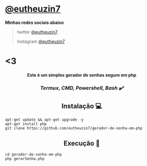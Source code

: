 # **[@eutheuzin7](https://github.com/eutheuzin7)**
**Minhas redes sociais abaixo**

> twitter [@eutheuzin7](https://twitter.com/eutheuzin7).
> 
> Instagram [@eutheuzin7](https://instagram.com/eutheuzin7)

# <3
<h4 align="center">Este é um simples gerador de senhas seguro em php</h4>

<h3 align="center"><i>Termux, CMD, Powershell, Bash ✔️</i></h3>

<h2 align="center"><strong>Instalação 💻</strong></h2>

```shell script
apt-get update && apt-get upgrade -y
apt-get install php
git clone https://github.com/eutheuzin7/gerador-de-senha-em-php
```

<h2 align="center"><strong>Execução 📂</strong></h2>

```shell script
cd gerador-de-senha-em-php
php gerarSenha.php
```
